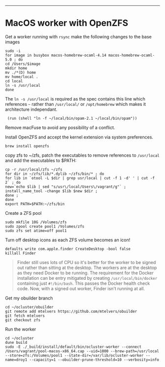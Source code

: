 ---

# MacOS worker with OpenZFS

Get a worker running with `rsync` make the following changes to the base images

```shell=zfs
sudo -i
for image in busybox macos-homebrew-ocaml-4.14 macos-homebrew-ocaml-5.0 ; do
cd /Users/$image
mkdir home
mv ./*(D) home
mv home/local .
cd local
ln -s /usr/local
done
```

The `ln -s /usr/local` is required as the spec contains this line which references `~` rather than `/usr/local/` or `/opt/homebrew` which makes it architecture independant.

```
 (run (shell "ln -f ~/local/bin/opam-2.1 ~/local/bin/opam"))
```

Remove macFuse to avoid any possibility of a conflict.

Install OpenZFS and accept the kernel extension via system preferences.

```
brew install openzfs
```

copy zfs to ~/zfs, patch the executables to remove references to `/usr/local` and add the executables to $PATH:

```
cp -r /usr/local/zfs ~/zfs
for dir in ~/zfs/lib/*.dylib ~/zfs/bin/* ; do
for lib in `otool -L $dir | grep usr/local | cut -f 1 -d' ' | cut -f 2` ; do
new=`echo $lib | sed "s/usr\/local/Users\/vagrant/g"` ;
install_name_tool -change $lib $new $dir ;
done ;
done
export PATH=$PATH:~/zfs/bin
```

Create a ZFS pool

```
sudo mkfile 10G /Volumes/zfs
sudo zpool create pool1 /Volumes/zfs
sudo zfs set atime=off pool1
```

Turn off desktop icons as each ZFS volume becomes an icon!

```
defaults write com.apple.finder CreateDesktop -bool false
killall Finder
```

> Finder still uses lots of CPU so it's better for the worker to be signed out rather than sitting at the desktop.  The workers are at the desktop as they need Docker to be running.  The requirement for the Docker installation can be entry mitigated by creating `/usr/local/bin/docker` containing just `#!/bin/bash`.  This passes the Docker health check code.  Now, with a signed out worker, Finder isn't running at all.

Get my obuilder branch

```
cd ~/ocluster/obuilder
git remote add mtelvers https://github.com/mtelvers/obuilder
git fetch mtelvers
git checkout zfs
```

Run the worker

```
cd ~/ocluster
dune build
sudo -E ./_build/install/default/bin/ocluster-worker --connect /Users/vagrant/pool-macos-x86_64.cap --uid=1000 --brew-path=/usr/local --store=zfs:/Volumes/pool1 --state-dir=/var/lib/ocluster-worker --name=droy1 --capacity=1 --obuilder-prune-threshold=10 --verbosity=info
```


